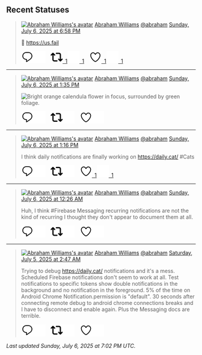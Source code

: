 ## Recent Statuses

> <a href="https://indieweb.social/@abraham"><img alt="Abraham Williams's avatar" src="https://cdn.masto.host/indiewebsocial/accounts/avatars/109/292/540/382/343/163/original/d00f2e03ce9c85b1.jpg" height="24" width="24" ></a> [Abraham Williams](https://indieweb.social/@abraham) [@abraham](https://indieweb.social/@abraham) [Sunday, July 6, 2025 at 6:58 PM](https://indieweb.social/@abraham/114807819582251329)
>
> 🤣 https://us.fail
>
> [![Reply](./images/reply_light.svg#gh-light-mode-only "Reply")](https://indieweb.social/@abraham/114807819582251329#gh-light-mode-only)[![Reply](./images/reply.svg#gh-dark-mode-only "Reply")](https://indieweb.social/@abraham/114807819582251329#gh-dark-mode-only)&emsp;[![Boost](./images/retweet_light.svg#gh-light-mode-only "Boost")&ensp;1](https://indieweb.social/@abraham/114807819582251329#gh-light-mode-only)[![Boost](./images/retweet.svg#gh-dark-mode-only "Boost")&ensp;1](https://indieweb.social/@abraham/114807819582251329#gh-dark-mode-only)&emsp;[![Favorite](./images/like_light.svg#gh-light-mode-only "Favorite")&ensp;1](https://indieweb.social/@abraham/114807819582251329#gh-light-mode-only)[![Favorite](./images/like.svg#gh-dark-mode-only "Favorite")&ensp;1](https://indieweb.social/@abraham/114807819582251329#gh-dark-mode-only)


---

> <a href="https://indieweb.social/@abraham"><img alt="Abraham Williams's avatar" src="https://cdn.masto.host/indiewebsocial/accounts/avatars/109/292/540/382/343/163/original/d00f2e03ce9c85b1.jpg" height="24" width="24" ></a> [Abraham Williams](https://indieweb.social/@abraham) [@abraham](https://indieweb.social/@abraham) [Sunday, July 6, 2025 at 1:35 PM](https://indieweb.social/@abraham/114806550953598416)
>
> 
>
> ![Bright orange calendula flower in focus, surrounded by green foliage.](https://cdn.masto.host/indiewebsocial/media_attachments/files/114/806/550/867/669/662/original/2d249f9b9aed3db4.jpg)
>
> [![Reply](./images/reply_light.svg#gh-light-mode-only "Reply")](https://indieweb.social/@abraham/114806550953598416#gh-light-mode-only)[![Reply](./images/reply.svg#gh-dark-mode-only "Reply")](https://indieweb.social/@abraham/114806550953598416#gh-dark-mode-only)&emsp;[![Boost](./images/retweet_light.svg#gh-light-mode-only "Boost")](https://indieweb.social/@abraham/114806550953598416#gh-light-mode-only)[![Boost](./images/retweet.svg#gh-dark-mode-only "Boost")](https://indieweb.social/@abraham/114806550953598416#gh-dark-mode-only)&emsp;[![Favorite](./images/like_light.svg#gh-light-mode-only "Favorite")](https://indieweb.social/@abraham/114806550953598416#gh-light-mode-only)[![Favorite](./images/like.svg#gh-dark-mode-only "Favorite")](https://indieweb.social/@abraham/114806550953598416#gh-dark-mode-only)


---

> <a href="https://indieweb.social/@abraham"><img alt="Abraham Williams's avatar" src="https://cdn.masto.host/indiewebsocial/accounts/avatars/109/292/540/382/343/163/original/d00f2e03ce9c85b1.jpg" height="24" width="24" ></a> [Abraham Williams](https://indieweb.social/@abraham) [@abraham](https://indieweb.social/@abraham) [Sunday, July 6, 2025 at 1:16 PM](https://indieweb.social/@abraham/114806476385693956)
>
> I think daily notifications are finally working on https://daily.cat/ #Cats
>
> [![Reply](./images/reply_light.svg#gh-light-mode-only "Reply")](https://indieweb.social/@abraham/114806476385693956#gh-light-mode-only)[![Reply](./images/reply.svg#gh-dark-mode-only "Reply")](https://indieweb.social/@abraham/114806476385693956#gh-dark-mode-only)&emsp;[![Boost](./images/retweet_light.svg#gh-light-mode-only "Boost")](https://indieweb.social/@abraham/114806476385693956#gh-light-mode-only)[![Boost](./images/retweet.svg#gh-dark-mode-only "Boost")](https://indieweb.social/@abraham/114806476385693956#gh-dark-mode-only)&emsp;[![Favorite](./images/like_light.svg#gh-light-mode-only "Favorite")&ensp;1](https://indieweb.social/@abraham/114806476385693956#gh-light-mode-only)[![Favorite](./images/like.svg#gh-dark-mode-only "Favorite")&ensp;1](https://indieweb.social/@abraham/114806476385693956#gh-dark-mode-only)


---

> <a href="https://indieweb.social/@abraham"><img alt="Abraham Williams's avatar" src="https://cdn.masto.host/indiewebsocial/accounts/avatars/109/292/540/382/343/163/original/d00f2e03ce9c85b1.jpg" height="24" width="24" ></a> [Abraham Williams](https://indieweb.social/@abraham) [@abraham](https://indieweb.social/@abraham) [Sunday, July 6, 2025 at 12:26 AM](https://indieweb.social/@abraham/114803447249129837)
>
> Huh, I think #Firebase Messaging recurring notifications are not the kind of recurring I thought they don&#39;t appear to document them at all.
>
> [![Reply](./images/reply_light.svg#gh-light-mode-only "Reply")](https://indieweb.social/@abraham/114803447249129837#gh-light-mode-only)[![Reply](./images/reply.svg#gh-dark-mode-only "Reply")](https://indieweb.social/@abraham/114803447249129837#gh-dark-mode-only)&emsp;[![Boost](./images/retweet_light.svg#gh-light-mode-only "Boost")](https://indieweb.social/@abraham/114803447249129837#gh-light-mode-only)[![Boost](./images/retweet.svg#gh-dark-mode-only "Boost")](https://indieweb.social/@abraham/114803447249129837#gh-dark-mode-only)&emsp;[![Favorite](./images/like_light.svg#gh-light-mode-only "Favorite")](https://indieweb.social/@abraham/114803447249129837#gh-light-mode-only)[![Favorite](./images/like.svg#gh-dark-mode-only "Favorite")](https://indieweb.social/@abraham/114803447249129837#gh-dark-mode-only)


---

> <a href="https://indieweb.social/@abraham"><img alt="Abraham Williams's avatar" src="https://cdn.masto.host/indiewebsocial/accounts/avatars/109/292/540/382/343/163/original/d00f2e03ce9c85b1.jpg" height="24" width="24" ></a> [Abraham Williams](https://indieweb.social/@abraham) [@abraham](https://indieweb.social/@abraham) [Saturday, July 5, 2025 at 2:47 AM](https://indieweb.social/@abraham/114798337873772580)
>
> Trying to debug https://daily.cat/ notifications and it&#39;s a mess. Scheduled Firebase notifications don&#39;t seem to work at all. Test notifications to specific tokens show double notifications in the background and no notification in the foreground. 5% of the time on Android Chrome Notification.permission is &quot;default&quot;. 30 seconds after connecting remote debug to android chrome connections breaks and I have to disconnect and enable again. Plus the Messaging docs are terrible.
>
> [![Reply](./images/reply_light.svg#gh-light-mode-only "Reply")](https://indieweb.social/@abraham/114798337873772580#gh-light-mode-only)[![Reply](./images/reply.svg#gh-dark-mode-only "Reply")](https://indieweb.social/@abraham/114798337873772580#gh-dark-mode-only)&emsp;[![Boost](./images/retweet_light.svg#gh-light-mode-only "Boost")](https://indieweb.social/@abraham/114798337873772580#gh-light-mode-only)[![Boost](./images/retweet.svg#gh-dark-mode-only "Boost")](https://indieweb.social/@abraham/114798337873772580#gh-dark-mode-only)&emsp;[![Favorite](./images/like_light.svg#gh-light-mode-only "Favorite")](https://indieweb.social/@abraham/114798337873772580#gh-light-mode-only)[![Favorite](./images/like.svg#gh-dark-mode-only "Favorite")](https://indieweb.social/@abraham/114798337873772580#gh-dark-mode-only)


_Last updated Sunday, July 6, 2025 at 7:02 PM UTC._
